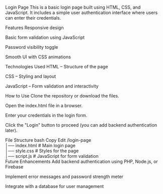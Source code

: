 Login Page
This is a basic login page built using HTML, CSS, and JavaScript. It includes a simple user authentication interface where users can enter their credentials.

Features
Responsive design

Basic form validation using JavaScript

Password visibility toggle

Smooth UI with CSS animations

Technologies Used
HTML – Structure of the page

CSS – Styling and layout

JavaScript – Form validation and interactivity

How to Use
Clone the repository or download the files.

Open the index.html file in a browser.

Enter your credentials in the login form.

Click the "Login" button to proceed (you can add backend authentication later).

File Structure
bash
Copy
Edit
/login-page  
│── index.html   # Main login page  
│── style.css    # Styles for the page  
│── script.js    # JavaScript for form validation  
Future Enhancements
Add backend authentication using PHP, Node.js, or Firebase

Implement error messages and password strength meter

Integrate with a database for user management

